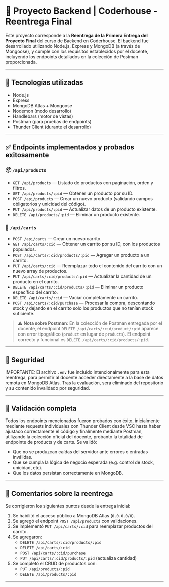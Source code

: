 
# 🛒 Proyecto Backend | Coderhouse - Reentrega Final

Este proyecto corresponde a la **Reentrega de la Primera Entrega del Proyecto Final** del curso de Backend en Coderhouse. El backend fue desarrollado utilizando Node.js, Express y MongoDB (a través de Mongoose), y cumple con los requisitos establecidos por el docente, incluyendo los endpoints detallados en la colección de Postman proporcionada.

---

## 🚀 Tecnologías utilizadas

- Node.js
- Express
- MongoDB Atlas + Mongoose
- Nodemon (modo desarrollo)
- Handlebars (motor de vistas)
- Postman (para pruebas de endpoints)
- Thunder Client (durante el desarrollo)

---

## ✅ Endpoints implementados y probados exitosamente

### 📦 `/api/products`

- `GET /api/products` — Listado de productos con paginación, orden y filtros.
- `GET /api/products/:pid` — Obtener un producto por su ID.
- `POST /api/products` — Crear un nuevo producto (validando campos obligatorios y unicidad del código).
- `PUT /api/products/:pid` — Actualizar datos de un producto existente.
- `DELETE /api/products/:pid` — Eliminar un producto existente.

### 🛒 `/api/carts`

- `POST /api/carts` — Crear un nuevo carrito.
- `GET /api/carts/:cid` — Obtener un carrito por su ID, con los productos populados.
- `POST /api/carts/:cid/products/:pid` — Agregar un producto a un carrito.
- `PUT /api/carts/:cid` — Reemplazar todo el contenido del carrito con un nuevo array de productos.
- `PUT /api/carts/:cid/products/:pid` — Actualizar la cantidad de un producto en el carrito.
- `DELETE /api/carts/:cid/products/:pid` — Eliminar un producto específico del carrito.
- `DELETE /api/carts/:cid` — Vaciar completamente un carrito.
- `POST /api/carts/:cid/purchase` — Procesar la compra, descontando stock y dejando en el carrito solo los productos que no tenían stock suficiente.

> ⚠️ **Nota sobre Postman**: En la colección de Postman entregada por el docente, el endpoint `DELETE /api/carts/:cid/product/:pid` aparece con error tipográfico (`product` en lugar de `products`). El endpoint correcto y funcional es `DELETE /api/carts/:cid/products/:pid`.

---

## 🔐 Seguridad

IMPORTANTE: El archivo `.env` fue incluido intencionalmente para esta reentrega, para permitir al docente acceder directamente a la base de datos remota en MongoDB Atlas. Tras la evaluación, será eliminado del repositorio y su contenido invalidado por seguridad.

---

## 🧪 Validación completa

Todos los endpoints mencionados fueron probados con éxito, inicialmente mediante requests individuales con Thunder Client desde VSC hasta haber ajustaco correctamente el código y finalmente mediante Postman, utilizando la colección oficial del docente, probanto la totalidad de endpointe de products y de carts. Se validó:
- Que no se produzcan caídas del servidor ante errores o entradas inválidas.
- Que se cumpla la lógica de negocio esperada (e.g. control de stock, unicidad, etc).
- Que los datos persistan correctamente en MongoDB.

---

## 📝 Comentarios sobre la reentrega

Se corrigieron los siguientes puntos desde la entrega inicial:
1. Se habilitó el acceso público a MongoDB Atlas (`0.0.0.0/0`).
2. Se agregó el endpoint `POST /api/products` con validaciones.
3. Se implementó `PUT /api/carts/:cid` para reemplazar productos del carrito.
4. Se agregaron:
   - `DELETE /api/carts/:cid/products/:pid`
   - `DELETE /api/carts/:cid`
   - `POST /api/carts/:cid/purchase`
   - `PUT /api/carts/:cid/products/:pid` (actualiza cantidad)
5. Se completó el CRUD de productos con:
   - `PUT /api/products/:pid`
   - `DELETE /api/products/:pid`

---
